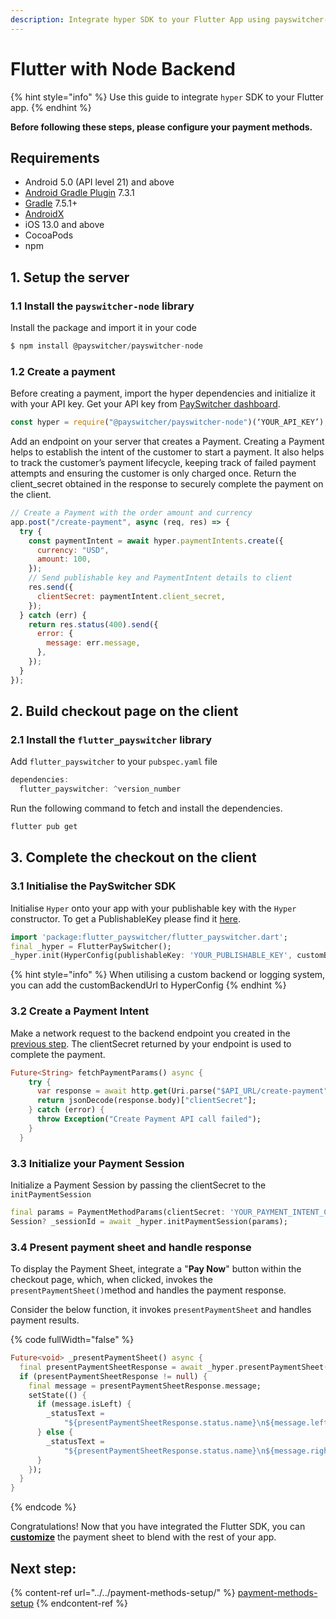 ```yaml
---
description: Integrate hyper SDK to your Flutter App using payswitcher-node
---
```


# Flutter with Node Backend

{% hint style="info" %}
Use this guide to integrate `hyper` SDK to your Flutter app.
{% endhint %}

**Before following these steps, please configure your payment methods.**

## Requirements

* Android 5.0 (API level 21) and above
* [Android Gradle Plugin](https://developer.android.com/studio/releases/gradle-plugin) 7.3.1
* [Gradle](https://gradle.org/releases/) 7.5.1+
* [AndroidX](https://developer.android.com/jetpack/androidx/)
* iOS 13.0 and above
* CocoaPods
* npm

## 1. Setup the server

### 1.1 Install the `payswitcher-node` library

Install the package and import it in your code

```js
$ npm install @payswitcher/payswitcher-node
```

### 1.2 Create a payment

Before creating a payment, import the hyper dependencies and initialize it with your API key. Get your API key from [PaySwitcher dashboard](https://app.payswitcher.com/developers?tabIndex=1).

```js
const hyper = require("@payswitcher/payswitcher-node")(‘YOUR_API_KEY’);
```

Add an endpoint on your server that creates a Payment. Creating a Payment helps to establish the intent of the customer to start a payment. It also helps to track the customer’s payment lifecycle, keeping track of failed payment attempts and ensuring the customer is only charged once. Return the client\_secret obtained in the response to securely complete the payment on the client.

```js
// Create a Payment with the order amount and currency
app.post("/create-payment", async (req, res) => {
  try {
    const paymentIntent = await hyper.paymentIntents.create({
      currency: "USD",
      amount: 100,
    });
    // Send publishable key and PaymentIntent details to client
    res.send({
      clientSecret: paymentIntent.client_secret,
    });
  } catch (err) {
    return res.status(400).send({
      error: {
        message: err.message,
      },
    });
  }
});
```

## 2. Build checkout page on the client

### 2.1 Install the `flutter_payswitcher` library

Add `flutter_payswitcher` to your `pubspec.yaml` file

```js
dependencies:
  flutter_payswitcher: ^version_number
```

Run the following command to fetch and install the dependencies.

```sh
flutter pub get
```

## 3. Complete the checkout on the client

### 3.1 Initialise the PaySwitcher SDK

Initialise `Hyper` onto your app with your publishable key with the `Hyper` constructor. To get a PublishableKey please find it [here](https://app.payswitcher.com/developers).

```dart
import 'package:flutter_payswitcher/flutter_payswitcher.dart';
final _hyper = FlutterPaySwitcher();
_hyper.init(HyperConfig(publishableKey: 'YOUR_PUBLISHABLE_KEY', customBackendUrl: 'YOUR_CUSTOM_BACKEND_URL'));
```

{% hint style="info" %}
When utilising a custom backend or logging system, you can add the customBackendUrl to HyperConfig
{% endhint %}

### 3.2 Create a Payment Intent

Make a network request to the backend endpoint you created in the [previous step](react-native-with-node-backend.md#id-1.2-create-a-payment). The clientSecret returned by your endpoint is used to complete the payment.

```dart
Future<String> fetchPaymentParams() async {
    try {
      var response = await http.get(Uri.parse("$API_URL/create-payment"),
      return jsonDecode(response.body)["clientSecret"];
    } catch (error) {
      throw Exception("Create Payment API call failed");
    }
  }
```

### 3.3 Initialize your Payment Session

Initialize a Payment Session by passing the clientSecret to the `initPaymentSession`

```dart
final params = PaymentMethodParams(clientSecret: 'YOUR_PAYMENT_INTENT_CLIENT_SECRET');
Session? _sessionId = await _hyper.initPaymentSession(params);
```

### 3.4 Present payment sheet and handle response

To display the Payment Sheet, integrate a "**Pay Now**" button within the checkout page, which, when clicked, invokes the `presentPaymentSheet()`method and handles the payment response.

Consider the below function, it invokes `presentPaymentSheet` and handles payment results.

{% code fullWidth="false" %}
```dart
Future<void> _presentPaymentSheet() async {
  final presentPaymentSheetResponse = await _hyper.presentPaymentSheet(_sessionId!);
  if (presentPaymentSheetResponse != null) {
    final message = presentPaymentSheetResponse.message;
    setState(() {
      if (message.isLeft) {
        _statusText =
            "${presentPaymentSheetResponse.status.name}\n${message.left!.name}";
      } else {
        _statusText =
            "${presentPaymentSheetResponse.status.name}\n${message.right}";
      }
    });
  }
}
```
{% endcode %}

Congratulations! Now that you have integrated the Flutter SDK, you can [**customize**](customization.md) the payment sheet to blend with the rest of your app.

## Next step:

{% content-ref url="../../payment-methods-setup/" %}
[payment-methods-setup](../../payment-methods-setup/)
{% endcontent-ref %}
